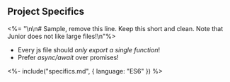
## Project Specifics

<%= "\n\n# Sample, remove this line. Keep this short and clean. Note that Junior does not like large files!\n"%>

- Every js file should *only export a single function*!
- Prefer *async/await* over promises!

<%- include("specifics.md", { language: "ES6" }) %>